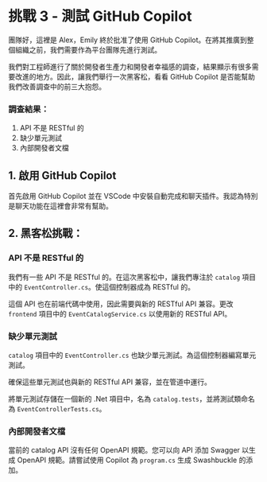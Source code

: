 # 挑戰 3 - 測試 GitHub Copilot

團隊好，這裡是 Alex，Emily 終於批准了使用 GitHub Copilot。在將其推廣到整個組織之前，我們需要作為平台團隊先進行測試。

我們對工程師進行了關於開發者生產力和開發者幸福感的調查，結果顯示有很多需要改進的地方。因此，讓我們舉行一次黑客松，看看 GitHub Copilot 是否能幫助我們改善調查中的前三大抱怨。

### 調查結果：
1. API 不是 RESTful 的
2. 缺少單元測試
3. 內部開發者文檔

## 1. 啟用 GitHub Copilot
首先啟用 GitHub Copilot 並在 VSCode 中安裝自動完成和聊天插件。我認為特別是聊天功能在這裡會非常有幫助。

## 2. 黑客松挑戰：

### API 不是 RESTful 的
我們有一些 API 不是 RESTful 的。在這次黑客松中，讓我們專注於 `catalog` 項目中的 `EventController.cs`。使這個控制器成為 RESTful 的。

這個 API 也在前端代碼中使用，因此需要與新的 RESTful API 兼容。更改 `frontend` 項目中的 `EventCatalogService.cs` 以使用新的 RESTful API。

### 缺少單元測試
`catalog` 項目中的 `EventController.cs` 也缺少單元測試。為這個控制器編寫單元測試。

確保這些單元測試也與新的 RESTful API 兼容，並在管道中運行。

將單元測試存儲在一個新的 .Net 項目中，名為 `catalog.tests`，並將測試類命名為 `EventControllerTests.cs`。

### 內部開發者文檔
當前的 catalog API 沒有任何 OpenAPI 規範。您可以向 API 添加 Swagger 以生成 OpenAPI 規範。請嘗試使用 Copilot 為 `program.cs` 生成 Swashbuckle 的添加。
